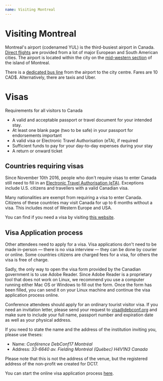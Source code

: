 ```yaml
---
name: Visiting Montreal
---
```

Visiting Montreal
=================

Montreal's airport (codenamed YUL) is the third-busiest airport in
Canada.
[Direct flights][] are provided from a lot of major European and South
American cities.
The airport is located within the city on the [mid-western section][]
of the island of Montreal.

[direct flights]: http://www.admtl.com/en/flights/direct-flights
[mid-western section]: http://www.openstreetmap.org/way/11027582#map=14/45.4688/-73.7463

There is a [dedicated bus line][] from the airport to the city centre.
Fares are 10 CAD$. Alternatively, there are taxis and Uber.

[dedicated bus line]: http://www.stm.info/en/info/networks/bus/shuttle/more-about-747-aeroport-p-e-trudeau-centre-ville-shuttle

Visas
=====

Requirements for all visitors to Canada

* A valid and acceptable passport or travel document for your intended stay.
* At least one blank page (two to be safe) in your passport for endorsements
  important
* A valid visa or Electronic Travel Authorisation (eTA), if required
* Sufficient funds to pay for your day-to-day expenses during your stay
* A return or onward ticket

Countries requiring visas
-------------------------

Since November 10th 2016, people who don't require visas to enter Canada still
need to fill in an [Electronic Travel Authorisation (eTA)][eta]. Exceptions include
U.S. citizens and travellers with a valid Canadian visa.

[eta]: http://www.cic.gc.ca/english/visit/apply-who.asp#eta

Many nationalities are exempt from requiring a visa to enter Canada. Citizens of
these countries may visit Canada for up to 6 months without a visa. This
includes most of Western Europe and USA.

You can find if you need a visa by visiting [this website][].

[this website]: http://www.cic.gc.ca/english/visit/visas-all.asp

Visa Application process
------------------------

Other attendees need to apply for a visa. Visa applications don't need to be
made in-person — there is no visa interview — they can be done by courier or
online. Some countries citizens are charged fees for a visa, for others the visa
is free of charge.

Sadly, the only way to open the visa form provided by the Canadian government is
to use Adobe Reader. Since Adobe Reader is a proprietary tool that does not work
on Linux, we recommend you use a computer running either Mac OS or Windows to
fill out the form. Once the form has been filled, you can send it on your Linux
machine and continue the visa application process online.

Conference attendees should apply for an ordinary tourist visitor visa. If you
need an invitation letter, please send your request to visa@debconf.org and make
sure to include your full name, passport number and expiration date as well as
your physical address.

If you need to state the name and the address of the institution inviting you,
please use theses:

* Name: *Conférence DebConf17 Montréal*
* Address: *33-6640 av. Fielding Montréal (Québec) H4V1N3 Canada*

Please note that this is not the address of the venue, but the registered
address of the non-profit we created for DC17.

You can start the online visa application process [here][].

[here]: http://www.cic.gc.ca/english/visit/apply-how.asp
